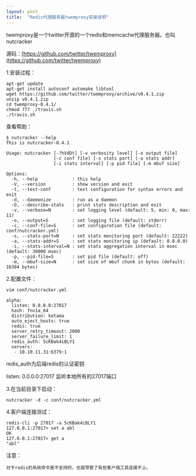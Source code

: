 ```yaml
---
layout: post
title:  "Redis代理服务器twemproxy安装说明"
---
```


twemproxy是一个twitter开源的一个redis和memcache代理服务器。也叫nutcracker

源码：[https://github.com/twitter/twemproxy](https://github.com/twitter/twemproxy)


1.安装过程：

	apt-get update
	apt-get install autoconf automake libtool
	wget https://github.com/twitter/twemproxy/archive/v0.4.1.zip
	unzip v0.4.1.zip
	cd twemproxy-0.4.1/
	chmod 777 ./travis.sh
	./travis.sh

查看帮助：

	$ nutcracker --help
	This is nutcracker-0.4.1
	
	Usage: nutcracker [-?hVdDt] [-v verbosity level] [-o output file]
	                  [-c conf file] [-s stats port] [-a stats addr]
	                  [-i stats interval] [-p pid file] [-m mbuf size]
	
	Options:
	  -h, --help             : this help
	  -V, --version          : show version and exit
	  -t, --test-conf        : test configuration for syntax errors and exit
	  -d, --daemonize        : run as a daemon
	  -D, --describe-stats   : print stats description and exit
	  -v, --verbose=N        : set logging level (default: 5, min: 0, max: 11)
	  -o, --output=S         : set logging file (default: stderr)
	  -c, --conf-file=S      : set configuration file (default: conf/nutcracker.yml)
	  -s, --stats-port=N     : set stats monitoring port (default: 22222)
	  -a, --stats-addr=S     : set stats monitoring ip (default: 0.0.0.0)
	  -i, --stats-interval=N : set stats aggregation interval in msec (default: 30000 msec)
	  -p, --pid-file=S       : set pid file (default: off)
	  -m, --mbuf-size=N      : set size of mbuf chunk in bytes (default: 16384 bytes)


2.配置文件：

	vim conf/nutcracker.yml

	alpha:
	  listen: 0.0.0.0:27017
	  hash: fnv1a_64
	  distribution: ketama
	  auto_eject_hosts: true
	  redis: true
	  server_retry_timeout: 2000
	  server_failure_limit: 1
	  redis_auth: 5cKBak4iBLY1
	  servers:
	   - 10.10.11.31:6379:1

redis_auth为后端redis的认证密钥

listen: 0.0.0.0:27017 监听本地所有的27017端口


3.在当前目录下启动：

	nutcracker -d -c conf/nutcracker.yml

4.客户端连接测试：

	redis-cli -p 27017 -a 5cKBak4iBLY1
	127.0.0.1:27017> set a abl
	OK
	127.0.0.1:27017> get a
	"abl"

注意：

    对于redis的系统命令是不支持的，也就导致了有些客户端工具连接不上。
